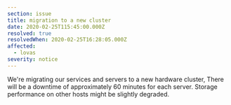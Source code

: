 ```yaml
---
section: issue
title: migration to a new cluster
date: 2020-02-25T115:45:00.000Z
resolved: true
resolvedWhen: 2020-02-25T16:28:05.000Z
affected:
  - lovas
severity: notice
---
```

We're migrating our services and servers to a new hardware cluster, There will be a downtime of approximately 60 minutes for each server. Storage performance on other hosts might be slightly degraded.
